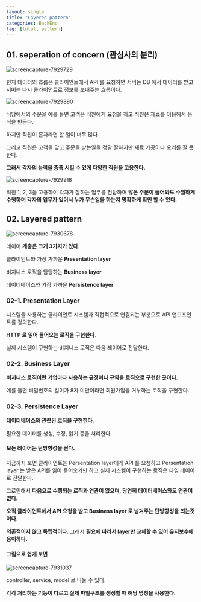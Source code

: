```yaml
---
layout: single
title: "Layered pattern"
categories: BackEnd
tag: [total, pattern]
---
```


## 01. seperation of concern (관심사의 분리)

![screencapture-7929729](/images/screencapture-7929729.png)

현재 데이터의 흐름은 클라이언트에서 API 를 요청하면 서버는 DB 에서 데이터를 받고 서버는 다시 클라이언트로 정보를 보내주는 흐름이다.

![screencapture-7929890](/images/screencapture-7929890.png)

식당에서의 주문을 예를 들면 고객은 직원에게 요청을 하고 직원은 재료를 이용해서 음식을 만든다.

하지만 직원이 혼자라면 할 일이 너무 많다.

그리고 직원은 고객을 맞고 주문을 받는일을 정말 잘하지만 재료 가공이나 요리를 잘 못한다.

**그래서 각자의 능력을 증폭 시킬 수 있게 다양한 직원을 고용한다.**

![screencapture-7929918](/images/screencapture-7929918.png)

직원 1, 2, 3을 고용하여 각자가 잘하는 업무를 전담하며 **많은 주문이 들어와도 수월하게 수행하며 각자의 업무가 있어서 누가 무슨일을 하는지 명확하게 확인 할 수 있다.**

## 02. Layered pattern

![screencapture-7930678](/images/screencapture-7930678.png)

레이어 **계층은 크게 3가지가 있다**.

클라이언트와 가장 가까운 **Presentation layer**

비지니스 로직을 담당하는 **Business layer**

데이터베이스와 가장 가까운 **Persistence layer**

### 02-1. Presentation Layer

시스템을 사용하는 클라이언트 시스템과 직접적으로 연결되는 부분으로 API 앤드포인트를 정의한다.

**HTTP 로 읽어 들어오는 로직을 구현한다**.

실제 시스템이 구현하는 비지니스 로직은 다음 레이어로 전달한다.

### 02-2. Business Layer

**비지니스 로직이란 기업마다 사용하는 규정이나 규약을 로직으로 구현한 곳이다.**

예를 들면 비밀번호의 길이가 8자 미만이라면 회원가입을 거부하는 로직을 구현한다.

### 02-3. Persistence Layer

**데이터베이스와 관련된 로직을 구현한다**.

필요한 데이터를 생성, 수정, 읽기 등을 처리한다.

#### 모든 레이어는 단방향성을 띈다.

지금까지 보면 클라이언트는 Persentation layer에게 API 를 요청하고 Persentation layer 는 받은 API를 읽어 들어오기만 하고 실제 시스템이 구현하는 로직은 다임 레이어로 전달한다.

그로인해서 **다음으로 수행되는 로직과 연관이 없으며, 당연히 데이터베이스와도 연관이 없다.**

**오직 클라이언트에서 API 요청을 받고 Business layer 로 넘겨주는 단방향성을 띄는것이다**.

**의존적이지 않고 독립적이다**. 그래서 **필요에 따라서 layer만 교체할 수 있어 유지보수에 용이하다.**

#### 그림으로 쉽게 보면

![screencapture-7931037](/images/screencapture-7931037.png)

controller, service, model 로 나눌 수 있다.

**각각 처리하는 기능이 다르고 실제 파일구조를 생성할 때 해당 명칭을 사용한다.**

